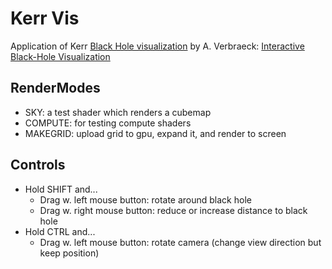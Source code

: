 # Kerr Vis

Application of Kerr [Black Hole visualization](https://github.com/annemiekie/blacktracer) by A. Verbraeck:
[Interactive Black-Hole Visualization](https://doi.org/10.1109/TVCG.2020.3030452)

## RenderModes
- SKY: a test shader which renders a cubemap
- COMPUTE: for testing compute shaders
- MAKEGRID: upload grid to gpu, expand it, and render to screen

## Controls
- Hold SHIFT and...
	- Drag w. left mouse button: rotate around black hole
	- Drag w. right mouse button: reduce or increase distance to black hole
- Hold CTRL and...
	- Drag w. left mouse button: rotate camera (change view direction but keep position)